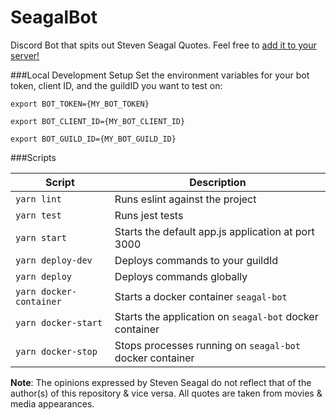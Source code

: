 # SeagalBot
Discord Bot that spits out Steven Seagal Quotes. Feel free to [add it to your server!](https://discord.com/oauth2/authorize?client_id=948421183534145647&permissions=0&scope=bot%20applications.commands`
)


###Local Development Setup
Set the environment variables for your bot token, client ID, and the guildID you want to test on:


`export BOT_TOKEN={MY_BOT_TOKEN}`

`export BOT_CLIENT_ID={MY_BOT_CLIENT_ID}`

`export BOT_GUILD_ID={MY_BOT_GUILD_ID}`

###Scripts


| Script       | Description
| ------------ | -----------
| `yarn lint`  | Runs eslint against the project
| `yarn test`  | Runs jest tests
| `yarn start` | Starts the default app.js application at port 3000
| `yarn deploy-dev` | Deploys commands to your guildId
| `yarn deploy` | Deploys commands globally
| `yarn docker-container` | Starts a docker container `seagal-bot`
| `yarn docker-start` | Starts the application on `seagal-bot` docker container
| `yarn docker-stop` | Stops processes running on `seagal-bot` docker container


**Note**: The opinions expressed by Steven Seagal do not reflect that of the author(s) of this repository & vice versa.
All quotes are taken from movies & media appearances.
